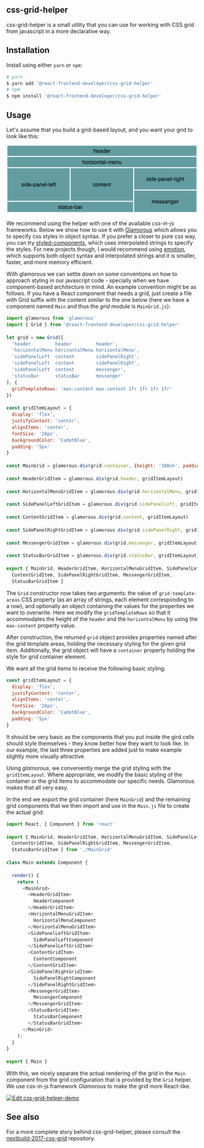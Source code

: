 ## css-grid-helper

css-grid-helper is a small utility that you can use for working with CSS
grid from javascript in a more declarative way.

## Installation

Install using either `yarn` or `npm`:

```bash
# yarn
$ yarn add '@react-frontend-developer/css-grid-helper'
# npm
$ npm install '@react-frontend-developer/css-grid-helper'
```

## Usage

Let's assume that you build a grid-based layout, and you want your grid to look like this:

![image of grid](https://github.com/Charterhouse/react-frontend-developer/blob/master/workspaces/css-grid-helper/images/grid.png?raw=true)

We recommend using the helper with one of the available *css-in-js* frameworks. Below we show how to use it with  [Glamorous](https://github.com/paypal/glamorous) which allows you to specify css styles in object syntax. If you prefer a closer to pure css way, you can try [styled-components](https://www.styled-components.com), which uses interpolated strings to specify the styles. For new projects though, I would recommend using [emotion](https://emotion.sh), which supports both object syntax and interpolated strings and it is smaller, faster, and more memory efficient.

With glamorous we can settle down on some conventions on how to approach styling in our javascript code - specially when we have component-based architecture in mind. An example convention might be as follows. If you have a React component that needs a grid, just create a file with Grid suffix with the content similar to the one below (here we have a component named `Main` and thus the *grid* module is `MainGrid.js`):

```javascript
import glamorous from 'glamorous'
import { Grid } from '@react-frontend-developer/css-grid-helper'

let grid = new Grid([
  'header         header         header',
  'horizontalMenu horizontalMenu horizontalMenu',
  'sidePanelLeft  content        sidePanelRight', 
  'sidePanelLeft  content        sidePanelRight', 
  'sidePanelLeft  content        messenger', 
  'statusBar      statusBar      messenger'
], {
  gridTemplateRows: 'max-content max-content 1fr 1fr 1fr 1fr'
})

const gridItemLayout = {
  display: 'flex',
  justifyContent: 'center',
  alignItems: 'center',
  fontSize: '28px',
  backgroundColor: 'CadetBlue',
  padding: '5px'
}

const MainGrid = glamorous.div(grid.container, {height: '100vh', padding: '5px', boxSizing: 'border-box'})

const HeaderGridItem = glamorous.div(grid.header, gridItemLayout)

const HorizontalMenuGridItem = glamorous.div(grid.horizontalMenu, gridItemLayout)

const SidePanelLeftGridItem = glamorous.div(grid.sidePanelLeft, gridItemLayout)

const ContentGridItem = glamorous.div(grid.content, gridItemLayout)

const SidePanelRightGridItem = glamorous.div(grid.sidePanelRight, gridItemLayout)

const MessengerGridItem = glamorous.div(grid.messenger, gridItemLayout)

const StatusBarGridItem = glamorous.div(grid.statusBar, gridItemLayout)

export { MainGrid, HeaderGridItem, HorizontalMenuGridItem, SidePanelLeftGridItem, 
  ContentGridItem, SidePanelRightGridItem, MessengerGridItem,
  StatusBarGridItem }
```

The `Grid` constructor now takes two arguments: the value of `grid-template-areas` CSS property (as an array of strings, each element corresponding to a row), and optionally an object containing the values for the properties we want to overwrite. Here we modify the `gridTemplateRows` so that it accommodates the height of the `header` and the `horizontalMenu` by using the `max-content` property value.

After construction, the returned `grid` object provides properties named after the grid template areas, holding the necessary styling for the given grid item. Additionally, the grid object will have a `container` property holding the style for grid container element.

We want all the grid items to receive the following basic styling:

```javascript
const gridItemLayout = {
  display: 'flex',
  justifyContent: 'center',
  alignItems: 'center',
  fontSize: '28px',
  backgroundColor: 'CadetBlue',
  padding: '5px'
}
```

It should be very basic as the components that you put inside the gird cells should style themselves - they know better how they want to look like. In our example, the last three properties are added just to make example slightly more visually attractive.

Using *glamorous*, we conveniently merge the grid styling with the `gridItemLayout`. Where appropriate, we modify the basic styling of the container or the grid items to accommodate our specific needs. Glamorous makes that all very easy.

In the end we export the grid container (here `MainGrid`) and the remaining grid components that we then import and use in the `Main.js` file to create the actual grid:

```javascript
import React, { Component } from 'react'

import { MainGrid, HeaderGridItem, HorizontalMenuGridItem, SidePanelLeftGridItem, 
  ContentGridItem, SidePanelRightGridItem, MessengerGridItem,
  StatusBarGridItem } from './MainGrid'

class Main extends Component {

  render() {
    return (
      <MainGrid>
        <HeaderGridItem>
          HeaderComponent
        </HeaderGridItem>
        <HorizontalMenuGridItem>
          HorizontalMenuComponent
        </HorizontalMenuGridItem>
        <SidePanelLeftGridItem>
          SidePanelLeftComponent
        </SidePanelLeftGridItem>
        <ContentGridItem>
          ContentComponent
        </ContentGridItem>
        <SidePanelRightGridItem>
          SidePanelRightComponent
        </SidePanelRightGridItem>
        <MessengerGridItem>
          MessengerComponent
        </MessengerGridItem>
        <StatusBarGridItem>
          StatusBarComponent
        </StatusBarGridItem>
      </MainGrid>
    );
  }
}

export { Main }
```

With this, we nicely separate the actual rendering of the grid in the `Main` component from the grid configuration that is provided by the `Grid` helper. We use css-in-js framework *Glamorous* to make the grid more React-like.

[![Edit css-grid-helper-demo](https://codesandbox.io/static/img/play-codesandbox.svg)](https://codesandbox.io/s/7m9q8ro3zq)

## See also

For a more complete story behind css-grid-helper, please consult the [nextbuild-2017-css-grid](https://github.com/marcinczenko/nextbuild-2017-css-grid) repository.

